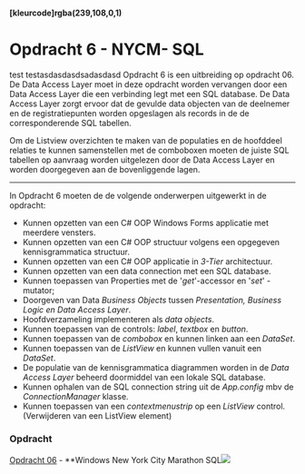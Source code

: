 #### [kleurcode]rgba(239,108,0,1)

# Opdracht 6 - NYCM- SQL

test testasdasdasdsadasdasd
Opdracht 6 is een uitbreiding op opdracht 06. De Data Access Layer moet in deze opdracht worden vervangen door een Data Access Layer die een verbinding legt met een SQL database. De Data Access Layer zorgt ervoor dat de gevulde data objecten van de deelnemer en de registratiepunten worden opgeslagen als records in de de corresponderende SQL tabellen. 

Om de Listview overzichten te maken van de populaties en de hoofddeel relaties te kunnen samenstellen met de comboboxen moeten de juiste SQL tabellen op aanvraag worden uitgelezen door de Data Access Layer en worden doorgegeven aan de bovenliggende lagen.

-----

In Opdracht 6 moeten de de volgende onderwerpen uitgewerkt in de opdracht:


- Kunnen opzetten van een C# OOP Windows Forms applicatie met meerdere vensters.
- Kunnen opzetten van een C# OOP structuur volgens een opgegeven kennisgrammatica structuur.
- Kunnen opzetten van een C# OOP applicatie in *3-Tier* architectuur.
- Kunnen opzetten van een data connection met een SQL database.
- Kunnen toepassen van Properties met de '*get*'-accessor en '*set*' - mutator;
- Doorgeven van Data *Business Objects* tussen *Presentation, Business Logic en Data Access Layer*.
- Hoofdverzameling implementeren als *data objects*.
- Kunnen toepassen van de controls:  *label*, *textbox* en *button*.
- Kunnen toepassen van de *combobox* en kunnen linken aan een *DataSet*.
- Kunnen toepassen van de *ListView* en kunnen vullen vanuit een *DataSet*.
- De populatie van de kennisgrammatica  diagrammen worden in de *Data Access Layer* beheerd doormiddel van een lokale SQL database.
- Kunnen ophalen van de SQL connection string uit de *App.config* mbv de *ConnectionManager* klasse.
- Kunnen toepassen van een *contextmenustrip* op een *ListView* control. (Verwijderen van een ListView element)


### Opdracht

[Opdracht 06]() - **Windows New York City Marathon SQL![](https://elo.kw1c.nl/CMS/Studie/811%20ICT-Academie/811%20VakkenInhoud/%5BB.07%20CSh%5D%20C%20Sharp/25187%20%C2%A0%20Applicatie-%20en%20mediaontwikkelaar/Periode%2008/Productie/02.%20Opdrachten/images/NYCM-logo.jpg)

